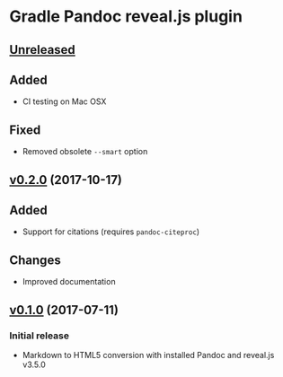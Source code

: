 Gradle Pandoc reveal.js plugin
==============================

[Unreleased]
------------

## Added

- CI testing on Mac OSX

## Fixed

- Removed obsolete `--smart` option

[v0.2.0] (2017-10-17)
---------------------

## Added

- Support for citations (requires `pandoc-citeproc`)

## Changes

- Improved documentation

[v0.1.0] (2017-07-11)
---------------------

### Initial release

- Markdown to HTML5 conversion with installed Pandoc and reveal.js v3.5.0

[Unreleased]: https://github.com/m2ci-msp/gradle-pandoc-reveal-plugin/compare/v0.2.0...HEAD
[v0.2.0]: https://github.com/m2ci-msp/gradle-pandoc-reveal-plugin/compare/v0.1.0...v0.2.0
[v0.1.0]: https://github.com/m2ci-msp/gradle-pandoc-reveal-plugin/releases/tag/v0.1.0
